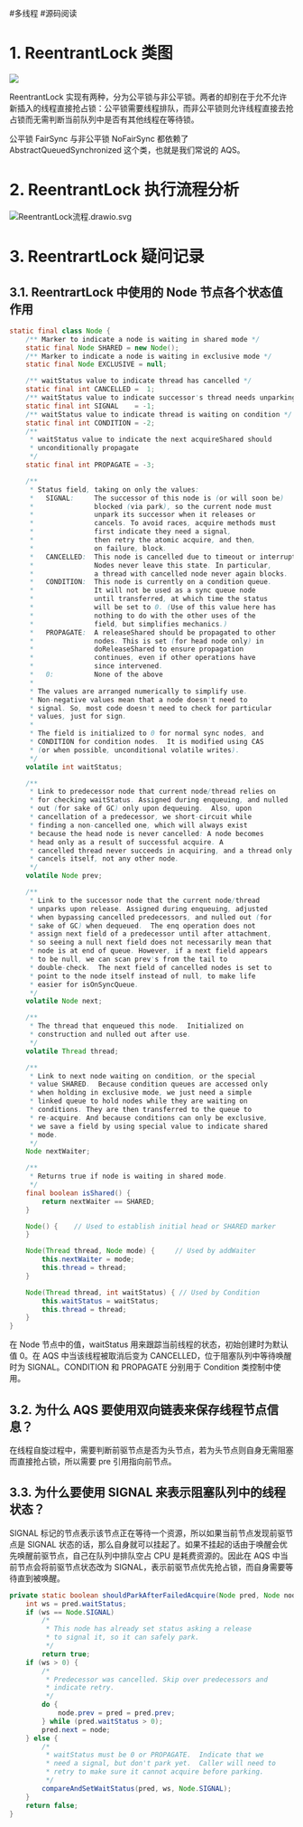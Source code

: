 #多线程 #源码阅读 

# 1. ReentrantLock 类图

![](https://varg-my-images.oss-cn-beijing.aliyuncs.com/img/20220430224029.png)

ReentrantLock 实现有两种，分为公平锁与非公平锁。两者的却别在于允不允许新插入的线程直接抢占锁：公平锁需要线程排队，而非公平锁则允许线程直接去抢占锁而无需判断当前队列中是否有其他线程在等待锁。

公平锁 FairSync 与非公平锁 NoFairSync 都依赖了 AbstractQueuedSynchronized 这个类，也就是我们常说的 AQS。

# 2. ReentrantLock 执行流程分析

![ReentrantLock流程.drawio.svg](https://varg-my-images.oss-cn-beijing.aliyuncs.com/img/202308222354164.svg)

# 3. ReentrartLock 疑问记录

## 3.1. ReentrartLock 中使用的 Node 节点各个状态值作用

```java
static final class Node {
	/** Marker to indicate a node is waiting in shared mode */
	static final Node SHARED = new Node();
	/** Marker to indicate a node is waiting in exclusive mode */
	static final Node EXCLUSIVE = null;

	/** waitStatus value to indicate thread has cancelled */
	static final int CANCELLED =  1;
	/** waitStatus value to indicate successor's thread needs unparking */
	static final int SIGNAL    = -1;
	/** waitStatus value to indicate thread is waiting on condition */
	static final int CONDITION = -2;
	/**
	 * waitStatus value to indicate the next acquireShared should
	 * unconditionally propagate
	 */
	static final int PROPAGATE = -3;

	/**
	 * Status field, taking on only the values:
	 *   SIGNAL:     The successor of this node is (or will soon be)
	 *               blocked (via park), so the current node must
	 *               unpark its successor when it releases or
	 *               cancels. To avoid races, acquire methods must
	 *               first indicate they need a signal,
	 *               then retry the atomic acquire, and then,
	 *               on failure, block.
	 *   CANCELLED:  This node is cancelled due to timeout or interrupt.
	 *               Nodes never leave this state. In particular,
	 *               a thread with cancelled node never again blocks.
	 *   CONDITION:  This node is currently on a condition queue.
	 *               It will not be used as a sync queue node
	 *               until transferred, at which time the status
	 *               will be set to 0. (Use of this value here has
	 *               nothing to do with the other uses of the
	 *               field, but simplifies mechanics.)
	 *   PROPAGATE:  A releaseShared should be propagated to other
	 *               nodes. This is set (for head node only) in
	 *               doReleaseShared to ensure propagation
	 *               continues, even if other operations have
	 *               since intervened.
	 *   0:          None of the above
	 *
	 * The values are arranged numerically to simplify use.
	 * Non-negative values mean that a node doesn't need to
	 * signal. So, most code doesn't need to check for particular
	 * values, just for sign.
	 *
	 * The field is initialized to 0 for normal sync nodes, and
	 * CONDITION for condition nodes.  It is modified using CAS
	 * (or when possible, unconditional volatile writes).
	 */
	volatile int waitStatus;

	/**
	 * Link to predecessor node that current node/thread relies on
	 * for checking waitStatus. Assigned during enqueuing, and nulled
	 * out (for sake of GC) only upon dequeuing.  Also, upon
	 * cancellation of a predecessor, we short-circuit while
	 * finding a non-cancelled one, which will always exist
	 * because the head node is never cancelled: A node becomes
	 * head only as a result of successful acquire. A
	 * cancelled thread never succeeds in acquiring, and a thread only
	 * cancels itself, not any other node.
	 */
	volatile Node prev;

	/**
	 * Link to the successor node that the current node/thread
	 * unparks upon release. Assigned during enqueuing, adjusted
	 * when bypassing cancelled predecessors, and nulled out (for
	 * sake of GC) when dequeued.  The enq operation does not
	 * assign next field of a predecessor until after attachment,
	 * so seeing a null next field does not necessarily mean that
	 * node is at end of queue. However, if a next field appears
	 * to be null, we can scan prev's from the tail to
	 * double-check.  The next field of cancelled nodes is set to
	 * point to the node itself instead of null, to make life
	 * easier for isOnSyncQueue.
	 */
	volatile Node next;

	/**
	 * The thread that enqueued this node.  Initialized on
	 * construction and nulled out after use.
	 */
	volatile Thread thread;

	/**
	 * Link to next node waiting on condition, or the special
	 * value SHARED.  Because condition queues are accessed only
	 * when holding in exclusive mode, we just need a simple
	 * linked queue to hold nodes while they are waiting on
	 * conditions. They are then transferred to the queue to
	 * re-acquire. And because conditions can only be exclusive,
	 * we save a field by using special value to indicate shared
	 * mode.
	 */
	Node nextWaiter;

	/**
	 * Returns true if node is waiting in shared mode.
	 */
	final boolean isShared() {
		return nextWaiter == SHARED;
	}

	Node() {    // Used to establish initial head or SHARED marker
	}

	Node(Thread thread, Node mode) {     // Used by addWaiter
		this.nextWaiter = mode;
		this.thread = thread;
	}

	Node(Thread thread, int waitStatus) { // Used by Condition
		this.waitStatus = waitStatus;
		this.thread = thread;
	}
}
```

在 Node 节点中的值，waitStatus 用来跟踪当前线程的状态，初始创建时为默认值 0。在 AQS 中当该线程被取消后变为 CANCELLED，位于阻塞队列中等待唤醒时为 SIGNAL。CONDITION 和 PROPAGATE 分别用于 Condition 类控制中使用。

## 3.2. 为什么 AQS 要使用双向链表来保存线程节点信息？

在线程自旋过程中，需要判断前驱节点是否为头节点，若为头节点则自身无需阻塞而直接抢占锁，所以需要 pre 引用指向前节点。

## 3.3. 为什么要使用 SIGNAL 来表示阻塞队列中的线程状态？

SIGNAL 标记的节点表示该节点正在等待一个资源，所以如果当前节点发现前驱节点是 SIGNAL 状态的话，那么自身就可以挂起了。如果不挂起的话由于唤醒会优先唤醒前驱节点，自己在队列中排队空占 CPU 是耗费资源的。因此在 AQS 中当前节点会将前驱节点状态改为 SIGNAL，表示前驱节点优先抢占锁，而自身需要等待直到被唤醒。

```java
private static boolean shouldParkAfterFailedAcquire(Node pred, Node node) {
	int ws = pred.waitStatus;
	if (ws == Node.SIGNAL)
		/*
		 * This node has already set status asking a release
		 * to signal it, so it can safely park.
		 */
		return true;
	if (ws > 0) {
		/*
		 * Predecessor was cancelled. Skip over predecessors and
		 * indicate retry.
		 */
		do {
			node.prev = pred = pred.prev;
		} while (pred.waitStatus > 0);
		pred.next = node;
	} else {
		/*
		 * waitStatus must be 0 or PROPAGATE.  Indicate that we
		 * need a signal, but don't park yet.  Caller will need to
		 * retry to make sure it cannot acquire before parking.
		 */
		compareAndSetWaitStatus(pred, ws, Node.SIGNAL);
	}
	return false;
}
```

